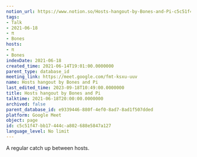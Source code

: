 ```yaml
---
notion_url: https://www.notion.so/Hosts-hangout-by-Bones-and-Pi-c5c51f47bb17444ca802688e5847a127
tags:
- Talk
- 2021-06-18
- π
- Bones
hosts:
- π
- Bones
indexDate: 2021-06-18
created_time: 2021-06-14T19:01:00.0000000
parent_type: database_id
meeting_link: https://meet.google.com/fmt-ksxu-uuv
name: Hosts hangout by Bones and Pi
last_edited_time: 2023-09-18T10:49:00.0000000
title: Hosts hangout by Bones and Pi
talktime: 2021-06-18T20:00:00.0000000
archived: false
parent_database_id: e9339446-880f-4ef0-8ad7-8ad1f507dded
platform: Google Meet
object: page
id: c5c51f47-bb17-444c-a802-688e5847a127
language_level: No limit
---
```


A regular catch up between hosts.


